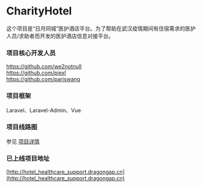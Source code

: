 # CharityHotel

这个项目是“日月同城”医护酒店平台。为了帮助在武汉疫情期间有住宿需求的医护人员/求助者而开发的医护酒店信息对接平台。

### 项目核心开发人员
https://github.com/we2notnull  
https://github.com/piexl  
https://github.com/pariswang 

### 项目框架
Laravel、Laravel-Admin、Vue
 
### 项目线路图
参见 [项目详情](https://github.com/pariswang/CharityHotel/projects/1)

### 已上线项目地址
[http://hotel_healthcare_support.dragongap.cn](http://hotel_healthcare_support.dragongap.cn)


